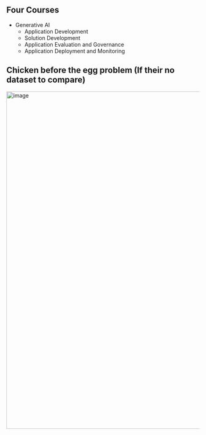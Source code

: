 ## Four Courses
- Generative AI
   - Application Development
   - Solution Development
   - Application Evaluation and Governance
   - Application Deployment and Monitoring
   
   
   

## Chicken before the egg problem (If their no dataset to compare)
<img width="1812" height="880" alt="image" src="https://github.com/user-attachments/assets/896be99d-0230-4638-a817-b0496fa3be3d" />
